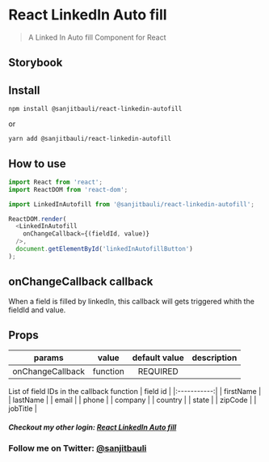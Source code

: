 # React LinkedIn Auto fill

> A Linked In Auto fill Component for React

## Storybook

<!-- [Demo Link](https://anthonyjgrove.github.io/react-google-login/) -->

## Install
```
npm install @sanjitbauli/react-linkedin-autofill
```
or
```
yarn add @sanjitbauli/react-linkedin-autofill

```

## How to use
```js
import React from 'react';
import ReactDOM from 'react-dom';

import LinkedInAutofill from '@sanjitbauli/react-linkedin-autofill';

ReactDOM.render(
  <LinkedInAutofill
    onChangeCallback={(fieldId, value)}
  />,
  document.getElementById('linkedInAutofillButton')
);
```

## onChangeCallback callback

When a field is filled by linkedIn, this callback will gets triggered whith the fieldId and value.

## Props

|    params         |   value  |             default value            |   description    |
|:-----------------:|:--------:|:------------------------------------:|:----------------:|
| onChangeCallback  | function |               REQUIRED               |                  |

List of field IDs in the callback function
|  field id   |
|:-----------:|
|  firstName  |
|  lastName   |
|  email      |
|  phone      |
|  company    |
|  country    |
|  state      |
|  zipCode    |
|  jobTitle   |

<!-- 
## Dev Server
```
npm run start
```
Default dev server runs at localost:8080 in browser.
You can set IP and PORT in webpack.config.dev.js

## Run Tests
```
npm run test:watch
```

## Production Bundle
```
npm run bundle
```

## Deploy Storybook
```
npm run deploy-storybook
``` -->

##### Checkout my other login: [React LinkedIn Auto fill](https://github.com/sanjitbauli/react-linkedin-autofill)


### Follow me on Twitter: [@sanjitbauli](https://twitter.com/sanjitbauli)